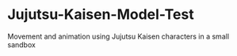 # Jujutsu-Kaisen-Model-Test
Movement and animation using Jujutsu Kaisen characters in a small sandbox
